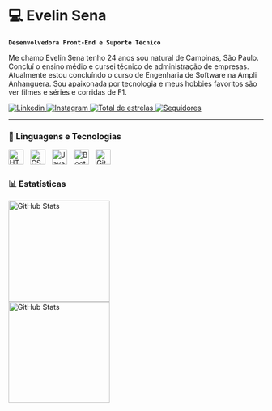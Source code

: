 # 💻 Evelin Sena

**`Desenvolvedora Front-End e Suporte Técnico`**

Me chamo Evelin Sena tenho 24 anos sou natural de Campinas, São Paulo. Concluí o ensino médio e cursei técnico de administração de empresas. Atualmente estou concluíndo o curso de Engenharia de Software na Ampli Anhanguera. Sou apaixonada por tecnologia e meus hobbies favoritos são ver filmes e séries e corridas de F1.

<p align="left">
    <a href="https://www.linkedin.com/in/evelin-sena/">
        <img 
            alt="Linkedin" 
            title="Linkedin" 
            src="https://custom-icon-badges.demolab.com/badge/LinkedIn-Evelin%20Sena-0A66C2?style=for-the-badge&logo=linkedin&labelColor=0A66C2&color=0A66C2"
        />
    </a>
       <a href="https://www.instagram.com/evelin.ssena/">
        <img 
            alt="Instagram" 
            title="Instagram" 
            src=https://custom-icon-badges.demolab.com/badge/Instagram-@evelin.sena-E4405F?style=for-the-badge&logo=instagram&labelColor=833AB4&color=E4405F
            />
    </a>
    <a href="https://github.com/EvelinSSena?tab=repositories&sort=stargazers">
        <img 
            alt="Total de estrelas" 
            title="Total de estrelas GitHub" 
            src="https://custom-icon-badges.demolab.com/github/stars/EvelinSSena?color=55960c&style=for-the-badge&labelColor=488207&logo=star&label=estrelas"
        />
    </a>
    <a href="https://github.com/EvelinSSena?tab=followers">
        <img 
            alt="Seguidores" 
            title="Me siga no GitHub" 
            src="https://custom-icon-badges.demolab.com/github/followers/EvelinSSena?color=236ad3&labelColor=1155ba&style=for-the-badge&logo=github&label=Seguidores&logoColor=white"
        />
    </a>
</p>

---

### 🤖 Linguagens e Tecnologias

<img 
    align="left" 
    alt="HTML"
    title="HTML" 
    width="30px" 
    style="padding-right: 10px;" 
    src="https://cdn.jsdelivr.net/gh/devicons/devicon@latest/icons/html5/html5-original.svg" 
/>
<img 
    align="left" 
    alt="CSS" 
    title="CSS"
    width="30px" 
    style="padding-right: 10px;" 
    src="https://cdn.jsdelivr.net/gh/devicons/devicon@latest/icons/css3/css3-original.svg" 
/>
<img 
    align="left" 
    alt="JavaScript" 
    title="JavaScript"
    width="30px" 
    style="padding-right: 10px;" 
    src="https://cdn.jsdelivr.net/gh/devicons/devicon@latest/icons/javascript/javascript-original.svg" 
/>
<img 
    align="left" 
    alt="Bootstrap"
    title="Bootstrap" 
    width="30px" 
    style="padding-right: 10px;" 
    src="https://cdn.jsdelivr.net/gh/devicons/devicon@latest/icons/bootstrap/bootstrap-original.svg" 
/>
<img 
    align="left" 
    alt="Git" 
    title="Git"
    width="30px" 
    style="padding-right: 10px;" 
    src="https://cdn.jsdelivr.net/gh/devicons/devicon@latest/icons/git/git-original.svg" 
/>
<br/>
<br/>
### 📊 Estatísticas
<img 
    align="left" 
    alt="GitHub Stats"
    height="200" 
    style="padding-right: 300px;" 
    src="https://github-readme-stats.vercel.app/api?username=evelinssena&show_icons=true&theme=radical&include_all_commits-true&locale=pt-br" 
/>

<img 
    align="left" 
    alt="GitHub Stats"
    height="200" 
    style="padding-right: 300px;" 
    src="https://github-readme-stats.vercel.app/api/top-langs/?username=evelinssena&theme=radical&layout=compact&custom_title=Tecnologias&langs_count-9"
    />
